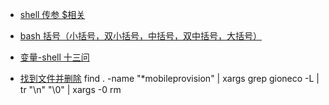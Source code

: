 * [shell 传参 $相关](http://www.runoob.com/linux/linux-shell-passing-arguments.html)
* [bash 括号（小括号，双小括号，中括号，双中括号，大括号）](https://blog.csdn.net/claytonzeng/article/details/10267225)
* [变量-shell 十三问](http://wiki.jikexueyuan.com/project/13-questions-of-shell/var-value.html)

* [找到文件并删除](https://stackoverflow.com/questions/20307299/linux-why-cant-i-pipe-find-result-to-rm) find . -name "*mobileprovision" | xargs  grep gioneco -L | tr "\n" "\0" | xargs -0  rm
